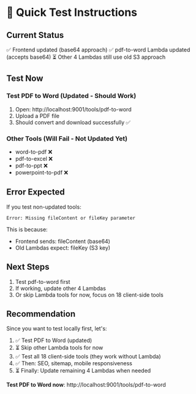# 🧪 Quick Test Instructions

## Current Status
✅ Frontend updated (base64 approach)
✅ pdf-to-word Lambda updated (accepts base64)
⏳ Other 4 Lambdas still use old S3 approach

## Test Now

### Test PDF to Word (Updated - Should Work)
1. Open: http://localhost:9001/tools/pdf-to-word
2. Upload a PDF file
3. Should convert and download successfully ✅

### Other Tools (Will Fail - Not Updated Yet)
- word-to-pdf ❌
- pdf-to-excel ❌
- pdf-to-ppt ❌
- powerpoint-to-pdf ❌

## Error Expected
If you test non-updated tools:
```
Error: Missing fileContent or fileKey parameter
```

This is because:
- Frontend sends: fileContent (base64)
- Old Lambdas expect: fileKey (S3 key)

## Next Steps
1. Test pdf-to-word first
2. If working, update other 4 Lambdas
3. Or skip Lambda tools for now, focus on 18 client-side tools

## Recommendation
Since you want to test locally first, let's:
1. ✅ Test PDF to Word (updated)
2. ⏳ Skip other Lambda tools for now
3. ✅ Test all 18 client-side tools (they work without Lambda)
4. ✅ Then: SEO, sitemap, mobile responsiveness
5. ⏳ Finally: Update remaining 4 Lambdas when needed

**Test PDF to Word now**: http://localhost:9001/tools/pdf-to-word









